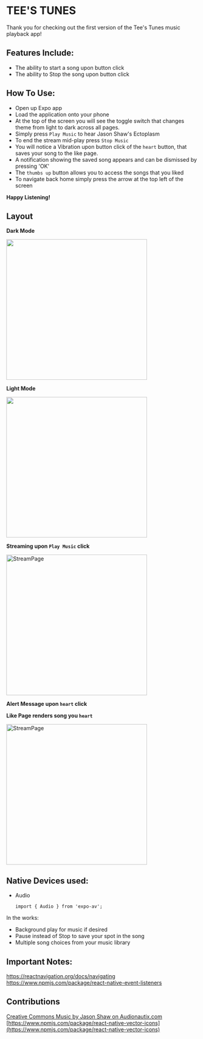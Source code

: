 # TEE'S TUNES

Thank you for checking out the first version of the Tee's Tunes music playback app!

## Features Include:

- The ability to start a song upon button click
- The ability to Stop the song upon button click

## How To Use:

- Open up Expo app
- Load the application onto your phone
- At the top of the screen you will see the toggle switch that changes theme from light to dark across all pages.
- Simply press `Play Music` to hear Jason Shaw's Ectoplasm
- To end the stream mid-play press `Stop Music`
- You will notice a Vibration upon button click of the `heart` button, that saves your song to the like page.
- A notification showing the saved song appears and can be dismissed by pressing 'OK'
- The `thumbs up` button allows you to access the songs that you liked 
- To navigate back home simply press the arrow at the top left of the screen

**Happy Listening!**



## Layout

**Dark Mode**

<a href="url"><img width="370"  src="https://user-images.githubusercontent.com/90294860/169092381-d64c03e2-00fc-4053-b04a-e863427f32de.jpeg"></a>

**Light Mode**

<a href="url"><img width="370" src="https://user-images.githubusercontent.com/90294860/168859447-b4b48fb6-ac76-4e75-b5aa-acc3c9a2ca88.png">
</a>

**Streaming upon `Play Music` click**

<a href="url"><img width="370" alt="StreamPage" src="https://user-images.githubusercontent.com/90294860/169092475-5288f070-b39c-4b70-91f2-d8e649879c3d.jpeg">
</a>

**Alert Message upon `heart` click**


**Like Page renders song you `heart`**

<a href="url"><img width="370" alt="StreamPage" src="https://user-images.githubusercontent.com/90294860/169094640-56c517b7-640d-4979-97eb-e807a2cebed1.jpeg">
</a>


## Native Devices used:

- Audio

      import { Audio } from 'expo-av';

In the works:

- Background play for music if desired
- Pause instead of Stop to save your spot in the song
- Multiple song choices from your music library

## Important Notes:

https://reactnavigation.org/docs/navigating
https://www.npmjs.com/package/react-native-event-listeners

## Contributions

<a href="https://audionautix.com/">Creative Commons Music by Jason Shaw on Audionautix.com</a>
[https://www.npmjs.com/package/react-native-vector-icons](https://www.npmjs.com/package/react-native-vector-icons)
